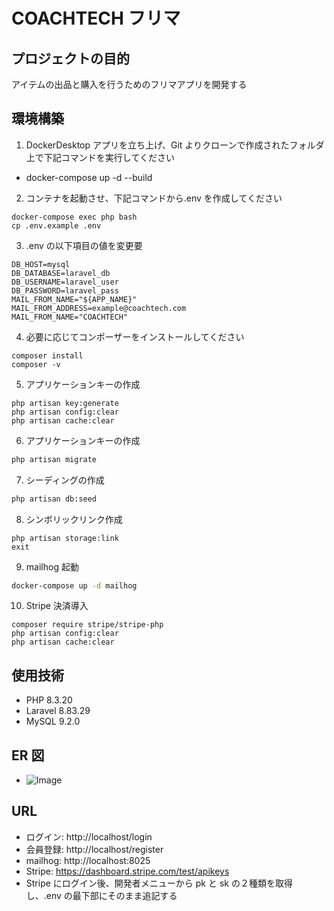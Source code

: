 # COACHTECH フリマ

## プロジェクトの目的

アイテムの出品と購入を行うためのフリマアプリを開発する

## 環境構築

1. DockerDesktop アプリを立ち上げ、Git よりクローンで作成されたフォルダ上で下記コマンドを実行してください


- docker-compose up -d --build

2. コンテナを起動させ、下記コマンドから.env を作成してください

```text
docker-compose exec php bash
cp .env.example .env
```

3. .env の以下項目の値を変更要

```text
DB_HOST=mysql
DB_DATABASE=laravel_db
DB_USERNAME=laravel_user
DB_PASSWORD=laravel_pass
MAIL_FROM_NAME="${APP_NAME}"
MAIL_FROM_ADDRESS=example@coachtech.com
MAIL_FROM_NAME="COACHTECH"
```

4. 必要に応じてコンポーザーをインストールしてください

```text
composer install
composer -v
```

5. アプリケーションキーの作成

```text
php artisan key:generate
php artisan config:clear
php artisan cache:clear
```

6. アプリケーションキーの作成

```bash
php artisan migrate
```

7. シーディングの作成

```bash
php artisan db:seed
```

8. シンボリックリンク作成

```text
php artisan storage:link
exit
```

9. mailhog 起動

```bash
docker-compose up -d mailhog
```

10. Stripe 決済導入

```text
composer require stripe/stripe-php
php artisan config:clear
php artisan cache:clear
```

## 使用技術

- PHP 8.3.20
- Laravel 8.83.29
- MySQL 9.2.0

## ER 図

- ![Image](https://github.com/user-attachments/assets/9dbd05a9-2cd0-4c02-849a-b322ee34325d)

## URL

- ログイン: http://localhost/login
- 会員登録: http://localhost/register
- mailhog: http://localhost:8025
- Stripe: https://dashboard.stripe.com/test/apikeys
- Stripe にログイン後、開発者メニューから pk と sk の２種類を取得し、.env の最下部にそのまま追記する
